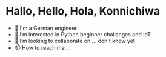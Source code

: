 # Hallo, Hello, Hola, Konnichiwa

- 👋 I'm a German engineer
- 👀 I’m interested in Python beginner challanges and IoT
- 💞️ I’m looking to collaborate on ... don't know yet
- 📫 How to reach me ...


